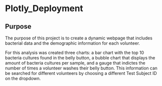 # Plotly_Deployment
## Purpose
The purpose of this project is to create a dynamic webpage that includes bacterial data and the demographic information for each volunteer. 

For this analysis was created three charts: a bar chart with the top 10 bacteria cultures found in the belly button, a bubble chart that displays the amount of bacteria cultures per sample, and a gauge that indictes the number of times a volunteer washes their belly button. This information can be searched for different volunteers by choosing a different Test Subject ID on the dropdown.



